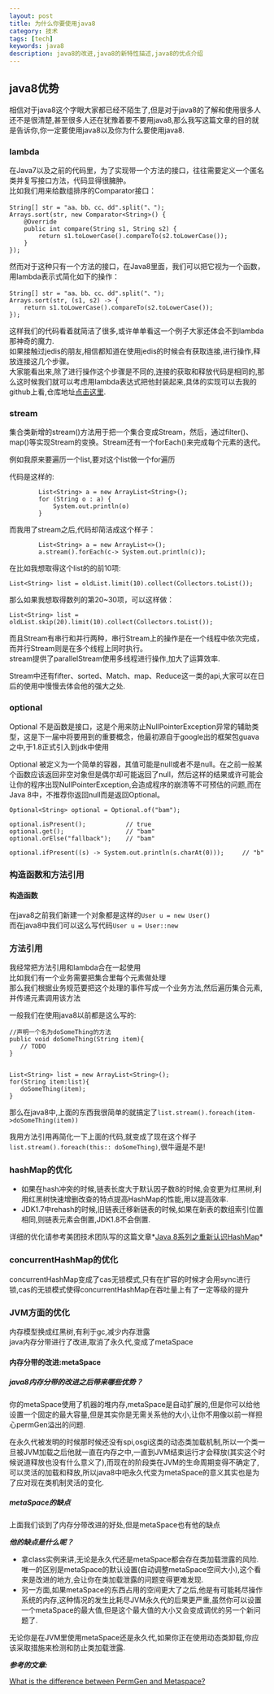 ```yaml
---
layout: post
title: 为什么你要使用java8
category: 技术
tags: [tech]
keywords: java8
description: java8的改进,java8的新特性描述,java8的优点介绍
---
```



## java8优势  

相信对于java8这个字眼大家都已经不陌生了,但是对于java8的了解和使用很多人还不是很清楚,甚至很多人还在犹豫着要不要用java8,那么我写这篇文章的目的就是告诉你,你一定要使用java8以及你为什么要使用java8.  

### lambda   

在Java7以及之前的代码里，为了实现带一个方法的接口，往往需要定义一个匿名类并复写接口方法，代码显得很臃肿。  
比如我们用来给数组排序的Comparator接口：  

```
String[] str = "aa、bb、cc、dd".split("、");
Arrays.sort(str, new Comparator<String>() {
    @Override
    public int compare(String s1, String s2) {
        return s1.toLowerCase().compareTo(s2.toLowerCase());
    }
});
```  

然而对于这种只有一个方法的接口，在Java8里面，我们可以把它视为一个函数，用lambda表示式简化如下的操作：  

```
String[] str = "aa、bb、cc、dd".split("、");
Arrays.sort(str, (s1, s2) -> {
    return s1.toLowerCase().compareTo(s2.toLowerCase());
});
```  

这样我们的代码看着就简洁了很多,或许单单看这一个例子大家还体会不到lambda那神奇的魔力.  
如果接触过jedis的朋友,相信都知道在使用jedis的时候会有获取连接,进行操作,释放连接这几个步骤。  
大家能看出来,除了进行操作这个步骤是不同的,连接的获取和释放代码是相同的,那么这时候我们就可以考虑用lambda表达式把他封装起来,具体的实现可以去我的github上看,仓库地址[点击这里](https://github.com/wgd12389/redisses/tree/master/redisses-client).  

### stream   

集合类新增的stream()方法用于把一个集合变成Stream，然后，通过filter()、map()等实现Stream的变换。Stream还有一个forEach()来完成每个元素的迭代。

例如我原来要遍历一个list,要对这个list做一个for遍历  

代码是这样的:  

```
        List<String> a = new ArrayList<String>();
        for (String o : a) {
            System.out.println(o)
        }
```

而我用了stream之后,代码却简洁成这个样子：  

```
        List<String> a = new ArrayList<>();
        a.stream().forEach(c-> System.out.println(c));

```

在比如我想取得这个list的的前10项:  

```  
List<String> list = oldList.limit(10).collect(Collectors.toList());
```  

那么如果我想取得数列的第20~30项，可以这样做：  

```
List<String> list = oldList.skip(20).limit(10).collect(Collectors.toList());
```

而且Stream有串行和并行两种，串行Stream上的操作是在一个线程中依次完成，而并行Stream则是在多个线程上同时执行。  
stream提供了parallelStream使用多线程进行操作,加大了运算效率.  

Stream中还有fifter、sorted、Match、map、Reduce这一类的api,大家可以在日后的使用中慢慢去体会他的强大之处.    

### optional   

Optional 不是函数是接口，这是个用来防止NullPointerException异常的辅助类型，这是下一届中将要用到的重要概念，他最初源自于google出的框架包guava之中,于1.8正式引入到jdk中使用  

Optional 被定义为一个简单的容器，其值可能是null或者不是null。在之前一般某个函数应该返回非空对象但是偶尔却可能返回了null，然后这样的结果或许可能会让你的程序出现NullPointerException,会造成程序的崩溃等不可预估的问题,而在Java 8中，不推荐你返回null而是返回Optional。  

```
Optional<String> optional = Optional.of("bam");

optional.isPresent();           // true
optional.get();                 // "bam"
optional.orElse("fallback");    // "bam"

optional.ifPresent((s) -> System.out.println(s.charAt(0)));     // "b"
```

### 构造函数和方法引用  

#### 构造函数  

在java8之前我们新建一个对象都是这样的`User u = new User()`   
而在java8中我们可以这么写代码`User u = User::new `   

### 方法引用  

我经常把方法引用和lambda合在一起使用   
比如我们有一个业务需要把集合里每个元素做处理   
那么我们根据业务规范要把这个处理的事件写成一个业务方法,然后遍历集合元素,并传递元素调用该方法   

一般我们在使用java8以前都是这么写的:  

```
//声明一个名为doSomeThing的方法  
public void doSomeThing(String item){
   // TODO
}


List<String> list = new ArrayList<String>();
for(String item:list){
   doSomeThing(item);
}
``` 

那么在java8中,上面的东西我很简单的就搞定了`list.stream().foreach(item->doSomeThing(item))`  

我用方法引用再简化一下上面的代码,就变成了现在这个样子`list.stream().foreach(this:: doSomeThing)`,很牛逼是不是!  

### hashMap的优化  

- 如果在hash冲突的时候,链表长度大于默认因子数8的时候,会变更为红黑树,利用红黑树快速增删改查的特点提高HashMap的性能,用以提高效率.  
- JDK1.7中rehash的时候,旧链表迁移新链表的时候,如果在新表的数组索引位置相同,则链表元素会倒置,JDK1.8不会倒置.  

详细的优化请参考美团技术团队写的这篇文章*[Java 8系列之重新认识HashMap](http://tech.meituan.com/java-hashmap.html)*    

### concurrentHashMap的优化  

concurrentHashMap变成了cas无锁模式,只有在扩容的时候才会用sync进行锁,cas的无锁模式使得concurrentHashMap在吞吐量上有了一定等级的提升  

### JVM方面的优化  

内存模型换成红黑树,有利于gc,减少内存泄露  
java内存分带进行了改进,取消了永久代,变成了metaSpace  

#### 内存分带的改进:metaSpace  

##### java8内存分带的改进之后带来哪些优势？    

你的metaSpace使用了机器的堆内存,metaSpace是自动扩展的,但是你可以给他设置一个固定的最大容量,但是其实你是无需关系他的大小,让你不用像以前一样担心permGen溢出的问题.     

在永久代被发明的时候那时候还没有spi,osgi这类的动态类加载机制,所以一个类一旦被JVM加载之后他就一直在内存之中,一直到JVM结束运行才会释放(其实这个时候说道释放也没有什么意义了),而现在的阶段类在JVM的生命周期变得不确定了,可以灵活的加载和释放,所以java8中吧永久代变为metaSpace的意义其实也是为了应对现在类机制灵活的变化.  

##### metaSpace的缺点  

上面我们谈到了内存分带改进的好处,但是metaSpace也有他的缺点  

***他的缺点是什么呢？***  

- 拿class实例来讲,无论是永久代还是metaSpace都会存在类加载泄露的风险.唯一的区别是metaSpace的默认设置(自动调整metaSpace空间大小),这个看来是改进的地方,会让你在类加载泄露的问题变得更难发现.  
- 另一方面,如果metaSpace的东西占用的空间更大了之后,他是有可能耗尽操作系统的内存,这种情况的发生比耗尽JVM永久代的后果更严重,虽然你可以设置一个metaSpace的最大值,但是这个最大值的大小又会变成调优的另一个新问题了.  

无论你是在JVM里使用metaSpace还是永久代,如果你正在使用动态类卸载,你应该采取措施来检测和防止类加载泄露.
  
***参考的文章:***  

[What is the difference between PermGen and Metaspace?](http://stackoverflow.com/questions/27131165/what-is-the-difference-between-permgen-and-metaspace)  


